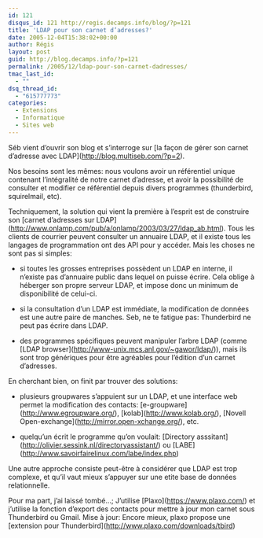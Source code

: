 ```yaml
---
id: 121
disqus_id: 121 http://regis.decamps.info/blog/?p=121
title: 'LDAP pour son carnet d’adresses?'
date: 2005-12-04T15:38:02+00:00
author: Régis
layout: post
guid: http://blog.decamps.info/?p=121
permalink: /2005/12/ldap-pour-son-carnet-dadresses/
tmac_last_id:
  - ""
dsq_thread_id:
  - "615777773"
categories:
  - Extensions
  - Informatique
  - Sites web
---
```

Séb vient d’ouvrir son blog et s’interroge sur \[la façon de gérer son carnet d’adresse avec LDAP\](http://blog.multiseb.com/?p=2).

Nos besoins sont les mêmes: nous voulons avoir un référentiel unique contenant l’intégralité de notre carnet d’adresse, et avoir la possibilité de consulter et modifier ce référentiel depuis divers programmes (thunderbird, squirelmail, etc).

Techniquement, la solution qui vient la première à l’esprit est de construire son \[carnet d’adresses sur LDAP\](http://www.onlamp.com/pub/a/onlamp/2003/03/27/ldap_ab.html). Tous les clients de courrier peuvent consulter un annuaire LDAP, et il existe tous les langages de programmation ont des API pour y accéder. Mais les choses ne sont pas si simples:

* si toutes les grosses entreprises possèdent un LDAP en interne, il n’existe pas d’annuaire public dans lequel on puisse écrire. Cela oblige à héberger son propre serveur LDAP, et impose donc un minimum de disponibilité de celui-ci.
  
* si la consultation d’un LDAP est immédiate, la modification de données est une autre paire de manches. Seb, ne te fatigue pas: Thunderbird ne peut pas écrire dans LDAP.
  
* des programmes spécifiques peuvent manipuler l’arbre LDAP (comme \[LDAP browser\](http://www-unix.mcs.anl.gov/~gawor/ldap/)), mais ils sont trop génériques pour être agréables pour l’édition d’un carnet d’adresses.

En cherchant bien, on finit par trouver des solutions:

* plusieurs groupwares s’appuient sur un LDAP, et une interface web permet la modification des contacts: \[e-groupware\](http://www.egroupware.org/), \[kolab\](http://www.kolab.org/), \[Novell Open-exchange\](http://mirror.open-xchange.org/), etc.
  
* quelqu’un écrit le programme qu’on voulait: \[Directory asssitant\](http://olivier.sessink.nl/directoryassistant/) ou \[LABE\](http://www.savoirfairelinux.com/labe/index.php)

Une autre approche consiste peut-être à considérer que LDAP est trop complexe, et qu’il vaut mieux s’appuyer sur une etite base de données relationnelle. 

Pour ma part, j’ai laissé tombé…; J’utilise \[Plaxo\](https://www.plaxo.com/) et j’utilise la fonction d’export des contacts pour mettre à jour mon carnet sous Thunderbird ou Gmail. Mise à jour: Encore mieux, plaxo propose une \[extension pour Thunderbird\](http://www.plaxo.com/downloads/tbird)
